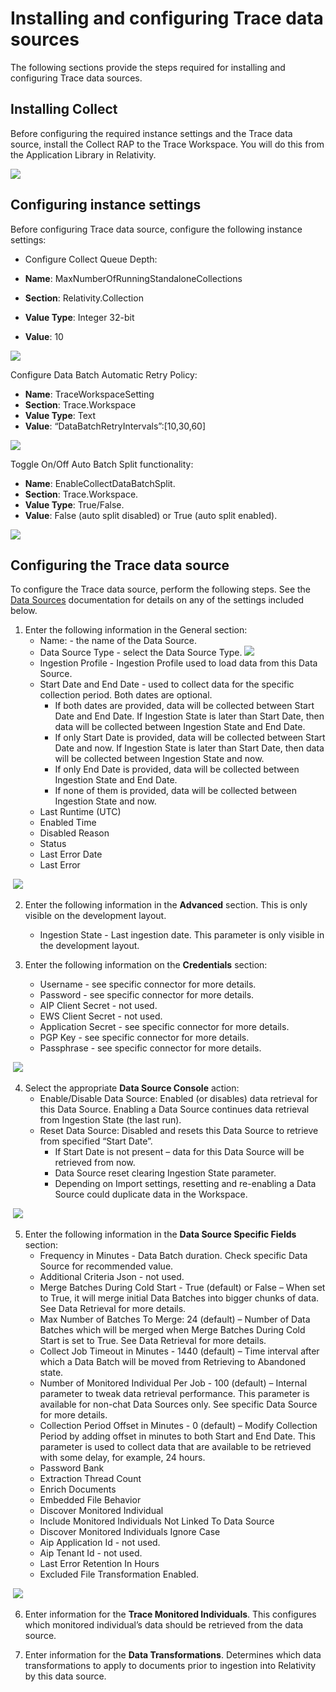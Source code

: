 # **Installing and configuring Trace data sources** 

The following sections provide the steps required for installing and configuring Trace data sources. 

## **Installing Collect** 

Before configuring the required instance settings and the Trace data source, install the Collect RAP to the Trace Workspace. You will do this from the Application Library in Relativity. 

 ![](media/Installing_and_configuring_Trace_data_sources/InstallCollectApp.png)

##  **Configuring instance settings** 

Before configuring Trace data source, configure the following instance settings: 

- Configure Collect Queue Depth: 

- **Name**: MaxNumberOfRunningStandaloneCollections 
- **Section**: Relativity.Collection 
- **Value Type**: Integer 32-bit 
- **Value**: 10 

 ![](media/Installing_and_configuring_Trace_data_sources/CollectInstanceSetting1.png)

Configure Data Batch Automatic Retry Policy: 

- **Name**: TraceWorkspaceSetting 
- **Section**: Trace.Workspace 
- **Value Type**: Text 
- **Value**: “DataBatchRetryIntervals”:[10,30,60] 

 ![](media/Installing_and_configuring_Trace_data_sources/CollectInstanceSetting2.png)

Toggle On/Off Auto Batch Split functionality: 

- **Name**: EnableCollectDataBatchSplit. 
- **Section**: Trace.Workspace. 
- **Value Type**: True/False. 
- **Value**: False (auto split disabled) or True (auto split enabled). 

![](media/Installing_and_configuring_Trace_data_sources/CollectInstanceSetting3.png)

## Configuring the Trace data source

To configure the Trace data source, perform the following steps. See the [Data Sources](https://relativitydev.github.io/relativity-trace-documentation/docs/administrator_guide/collection/data_sources.html) documentation for details on any of the settings included below.

1. Enter the following information in the General section:
   - Name: - the name of the Data Source.
   - Data Source Type - select the Data Source Type.
     ![](media/Installing_and_configuring_Trace_data_sources/DataSourceType.png)
   - Ingestion Profile - Ingestion Profile used to load data from this Data Source.
   - Start Date and End Date - used to collect data for the specific collection period. Both dates are optional.
     - If both dates are provided, data will be collected between Start Date and End Date. If Ingestion State is later than Start Date, then data will be collected between Ingestion State and End Date.
     - If only Start Date is provided, data will be collected between Start Date and now. If Ingestion State is later than Start Date, then data will be collected between Ingestion State and now.
     - If only End Date is provided, data will be collected between Ingestion State and End Date.
     - If none of them is provided, data will be collected between Ingestion State and now.
   - Last Runtime (UTC)
   - Enabled Time
   - Disabled Reason
   - Status
   - Last Error Date
   - Last Error

​	![](media/Installing_and_configuring_Trace_data_sources/GeneralSectionComplete.png)

2. Enter the following information in the **Advanced** section. This is only visible on the development layout.
   - Ingestion State - Last ingestion date. This parameter is only visible in the development layout.

3. Enter the following information on the **Credentials** section:
   - Username - see specific connector for more details.
   - Password - see specific connector for more details.
   - AIP Client Secret - not used.
   - EWS Client Secret - not used.
   - Application Secret - see specific connector for more details.
   - PGP Key - see specific connector for more details.
   - Passphrase - see specific connector for more details.

​				![](media/Installing_and_configuring_Trace_data_sources/CredentialsSectionComplete.png)

4. Select the appropriate **Data Source Console** action:
   - Enable/Disable Data Source: Enabled (or disables) data retrieval for this Data Source. Enabling a Data Source continues data retrieval from Ingestion State (the last run).
   - Reset Data Source: Disabled and resets this Data Source to retrieve from specified “Start Date”.
     - If Start Date is not present – data for this Data Source will be retrieved from now.
     - Data Source reset clearing Ingestion State parameter.
     - Depending on Import settings, resetting and re-enabling a Data Source could duplicate data in the Workspace.

​		![](media/Installing_and_configuring_Trace_data_sources/DataSourceConsole.png)

5. Enter the following information in the **Data Source Specific Fields** section:
   - Frequency in Minutes - Data Batch duration. Check specific Data Source for recommended value.
   - Additional Criteria Json - not used.
   - Merge Batches During Cold Start - True (default) or False – When set to True, it will merge initial Data Batches into bigger chunks of data. See Data Retrieval for more details.
   - Max Number of Batches To Merge: 24 (default) – Number of Data Batches which will be merged when Merge Batches During Cold Start is set to True. See Data Retrieval for more details.
   - Collect Job Timeout in Minutes - 1440 (default) – Time interval after which a Data Batch will be moved from Retrieving to Abandoned state.
   - Number of Monitored Individual Per Job - 100 (default) – Internal parameter to tweak data retrieval performance. This parameter is available for non-chat Data Sources only. See specific Data Source for more details.
   - Collection Period Offset in Minutes - 0 (default) – Modify Collection Period by adding offset in minutes to both Start and End Date. This parameter is used to collect data that are available to be retrieved with some delay, for example, 24 hours.
   - Password Bank
   - Extraction Thread Count
   - Enrich Documents
   - Embedded File Behavior
   - Discover Monitored Individual
   - Include Monitored Individuals Not Linked To Data Source
   - Discover Monitored Individuals Ignore Case
   - Aip Application Id - not used.
   - Aip Tenant Id -  not used.
   - Last Error Retention In Hours
   - Excluded File Transformation Enabled.

​	![](media/Installing_and_configuring_Trace_data_sources/DataSourceSpecificFields.png)

6. Enter information for the **Trace Monitored Individuals**. This configures which monitored individual’s data should be retrieved from the data source.

7. Enter information for the **Data Transformations**. Determines which data transformations to apply to documents prior to ingestion into Relativity by this data source.